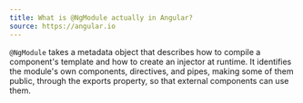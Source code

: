 ```yaml
---
title: What is @NgModule actually in Angular?
source: https://angular.io
---
```


`@NgModule` takes a metadata object that describes how to compile a component's template and how to create an injector at runtime. It identifies the module's own components, directives, and pipes, making some of them public, through the exports property, so that external components can use them.
